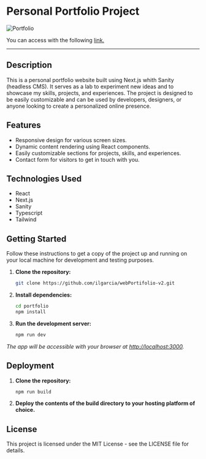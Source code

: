 # Personal Portfolio Project

![Portfolio](https://github.com/ilgarcia/webPortifolio-v2/assets/60369262/57bc7dd1-ce79-479d-8cba-472e21687c86)

You can access with the following [link.](https://www.ilgarcia.com/)

---

## Description

This is a personal portfolio website built using Next.js whith Sanity (headless CMS). It serves as a lab to experiment new ideas and to showcase my skills, projects, and experiences. The project is designed to be easily customizable and can be used by developers, designers, or anyone looking to create a personalized online presence.

## Features

- Responsive design for various screen sizes.
- Dynamic content rendering using React components.
- Easily customizable sections for projects, skills, and experiences.
- Contact form for visitors to get in touch with you.

## Technologies Used

- React
- Next.js
- Sanity
- Typescript
- Tailwind

## Getting Started

Follow these instructions to get a copy of the project up and running on your local machine for development and testing purposes.

1. **Clone the repository:**

   ```bash
   git clone https://github.com/ilgarcia/webPortifolio-v2.git
   ```
   
2. **Install dependencies:**

   ```bash
   cd portfolio
   npm install
   ```

3. **Run the development server:**

   ```bash
   npm run dev
   ```

*The app will be accessible with your browser at [http://localhost:3000](http://localhost:3000).*

## Deployment

1. **Clone the repository:**

   ```bash
   npm run build
   ```
   
3. **Deploy the contents of the build directory to your hosting platform of choice.**

## License

This project is licensed under the MIT License - see the LICENSE file for details.
